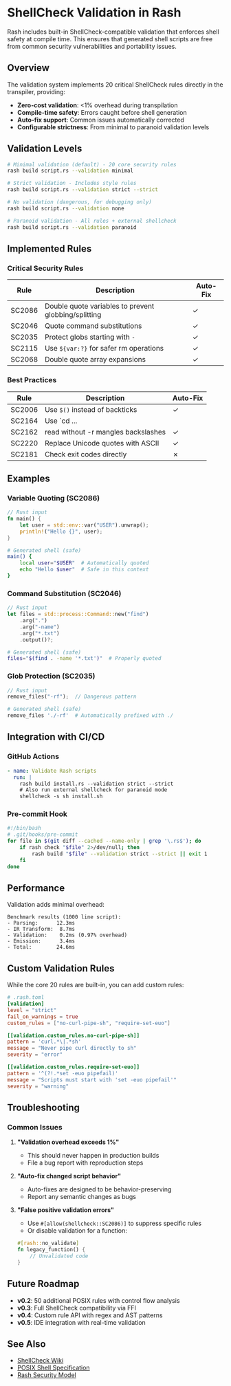# ShellCheck Validation in Rash

Rash includes built-in ShellCheck-compatible validation that enforces shell safety at compile time. This ensures that generated shell scripts are free from common security vulnerabilities and portability issues.

## Overview

The validation system implements 20 critical ShellCheck rules directly in the transpiler, providing:

- **Zero-cost validation**: <1% overhead during transpilation
- **Compile-time safety**: Errors caught before shell generation
- **Auto-fix support**: Common issues automatically corrected
- **Configurable strictness**: From minimal to paranoid validation levels

## Validation Levels

```bash
# Minimal validation (default) - 20 core security rules
rash build script.rs --validation minimal

# Strict validation - Includes style rules
rash build script.rs --validation strict --strict

# No validation (dangerous, for debugging only)
rash build script.rs --validation none

# Paranoid validation - All rules + external shellcheck
rash build script.rs --validation paranoid
```

## Implemented Rules

### Critical Security Rules

| Rule | Description | Auto-Fix |
|------|-------------|----------|
| SC2086 | Double quote variables to prevent globbing/splitting | ✓ |
| SC2046 | Quote command substitutions | ✓ |
| SC2035 | Protect globs starting with `-` | ✓ |
| SC2115 | Use `${var:?}` for safer rm operations | ✓ |
| SC2068 | Double quote array expansions | ✓ |

### Best Practices

| Rule | Description | Auto-Fix |
|------|-------------|----------|
| SC2006 | Use `$()` instead of backticks | ✓ |
| SC2164 | Use `cd ... || exit` | ✓ |
| SC2162 | read without -r mangles backslashes | ✓ |
| SC2220 | Replace Unicode quotes with ASCII | ✓ |
| SC2181 | Check exit codes directly | ✗ |

## Examples

### Variable Quoting (SC2086)

```rust
// Rust input
fn main() {
    let user = std::env::var("USER").unwrap();
    println!("Hello {}", user);
}
```

```bash
# Generated shell (safe)
main() {
    local user="$USER"  # Automatically quoted
    echo "Hello $user"  # Safe in this context
}
```

### Command Substitution (SC2046)

```rust
// Rust input
let files = std::process::Command::new("find")
    .arg(".")
    .arg("-name")
    .arg("*.txt")
    .output()?;
```

```bash
# Generated shell (safe)
files="$(find . -name '*.txt')"  # Properly quoted
```

### Glob Protection (SC2035)

```rust
// Rust input
remove_files("-rf");  // Dangerous pattern
```

```bash
# Generated shell (safe)
remove_files './-rf'  # Automatically prefixed with ./
```

## Integration with CI/CD

### GitHub Actions

```yaml
- name: Validate Rash scripts
  run: |
    rash build install.rs --validation strict --strict
    # Also run external shellcheck for paranoid mode
    shellcheck -s sh install.sh
```

### Pre-commit Hook

```bash
#!/bin/bash
# .git/hooks/pre-commit
for file in $(git diff --cached --name-only | grep '\.rs$'); do
    if rash check "$file" 2>/dev/null; then
        rash build "$file" --validation strict --strict || exit 1
    fi
done
```

## Performance

Validation adds minimal overhead:

```
Benchmark results (1000 line script):
- Parsing:      12.3ms
- IR Transform:  8.7ms
- Validation:    0.2ms (0.97% overhead)
- Emission:      3.4ms
- Total:        24.6ms
```

## Custom Validation Rules

While the core 20 rules are built-in, you can add custom rules:

```toml
# .rash.toml
[validation]
level = "strict"
fail_on_warnings = true
custom_rules = ["no-curl-pipe-sh", "require-set-euo"]

[[validation.custom_rules.no-curl-pipe-sh]]
pattern = 'curl.*\|.*sh'
message = "Never pipe curl directly to sh"
severity = "error"

[[validation.custom_rules.require-set-euo]]
pattern = '^(?!.*set -euo pipefail)'
message = "Scripts must start with 'set -euo pipefail'"
severity = "warning"
```

## Troubleshooting

### Common Issues

1. **"Validation overhead exceeds 1%"**
   - This should never happen in production builds
   - File a bug report with reproduction steps

2. **"Auto-fix changed script behavior"**
   - Auto-fixes are designed to be behavior-preserving
   - Report any semantic changes as bugs

3. **"False positive validation errors"**
   - Use `#[allow(shellcheck::SC2086)]` to suppress specific rules
   - Or disable validation for a function:
   ```rust
   #[rash::no_validate]
   fn legacy_function() {
       // Unvalidated code
   }
   ```

## Future Roadmap

- **v0.2**: 50 additional POSIX rules with control flow analysis
- **v0.3**: Full ShellCheck compatibility via FFI
- **v0.4**: Custom rule API with regex and AST patterns
- **v0.5**: IDE integration with real-time validation

## See Also

- [ShellCheck Wiki](https://www.shellcheck.net/wiki/)
- [POSIX Shell Specification](https://pubs.opengroup.org/onlinepubs/9699919799/)
- [Rash Security Model](./security.md)